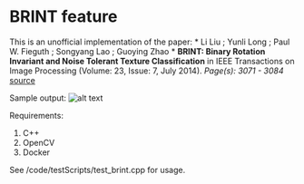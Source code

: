 # BRINT feature
This is an unofficial implementation of the paper: * Li Liu ; Yunli Long ; Paul W. Fieguth ; Songyang Lao ; Guoying Zhao * **BRINT: Binary Rotation Invariant and Noise Tolerant Texture Classification** in  IEEE Transactions on Image Processing (Volume: 23, Issue: 7, July 2014). *Page(s): 3071 - 3084*
[source](https://ieeexplore.ieee.org/document/6819021)

Sample output:
![alt text]()

Requirements:
1. C++
2. OpenCV
3. Docker

See /code/testScripts/test_brint.cpp for usage.